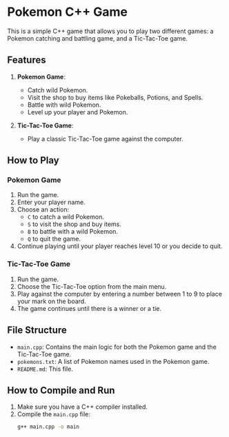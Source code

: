 # Pokemon C++ Game

This is a simple C++ game that allows you to play two different games: a Pokemon catching and battling game, and a Tic-Tac-Toe game.

## Features

1. **Pokemon Game**:
   - Catch wild Pokemon.
   - Visit the shop to buy items like Pokeballs, Potions, and Spells.
   - Battle with wild Pokemon.
   - Level up your player and Pokemon.

2. **Tic-Tac-Toe Game**:
   - Play a classic Tic-Tac-Toe game against the computer.

## How to Play

### Pokemon Game

1. Run the game.
2. Enter your player name.
3. Choose an action:
   - `C` to catch a wild Pokemon.
   - `S` to visit the shop and buy items.
   - `B` to battle with a wild Pokemon.
   - `Q` to quit the game.
4. Continue playing until your player reaches level 10 or you decide to quit.

### Tic-Tac-Toe Game

1. Run the game.
2. Choose the Tic-Tac-Toe option from the main menu.
3. Play against the computer by entering a number between 1 to 9 to place your mark on the board.
4. The game continues until there is a winner or a tie.

## File Structure

- `main.cpp`: Contains the main logic for both the Pokemon game and the Tic-Tac-Toe game.
- `pokemons.txt`: A list of Pokemon names used in the Pokemon game.
- `README.md`: This file.

## How to Compile and Run

1. Make sure you have a C++ compiler installed.
2. Compile the `main.cpp` file:
   ```sh
   g++ main.cpp -o main
